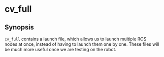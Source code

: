 # cv_full

## Synopsis

`cv_full` contains a launch file, which allows us to launch multiple ROS nodes at once, instead of having to launch them one by one. These files will be much more useful once we are testing on the robot.
